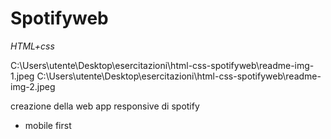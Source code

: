 # Spotifyweb

_HTML+css_

C:\Users\utente\Desktop\esercitazioni\html-css-spotifyweb\readme-img-1.jpeg
C:\Users\utente\Desktop\esercitazioni\html-css-spotifyweb\readme-img-2.jpeg

creazione della web app responsive di spotify

- mobile first
